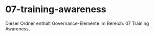 # 07-training-awareness

Dieser Ordner enthält Governance-Elemente im Bereich: 07 Training Awareness.